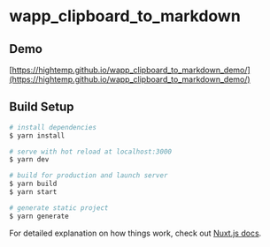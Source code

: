 # wapp_clipboard_to_markdown

## Demo 

[https://hightemp.github.io/wapp_clipboard_to_markdown_demo/](https://hightemp.github.io/wapp_clipboard_to_markdown_demo/)

## Build Setup

```bash
# install dependencies
$ yarn install

# serve with hot reload at localhost:3000
$ yarn dev

# build for production and launch server
$ yarn build
$ yarn start

# generate static project
$ yarn generate
```

For detailed explanation on how things work, check out [Nuxt.js docs](https://nuxtjs.org).
